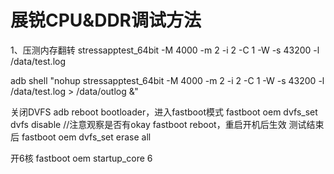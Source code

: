 # 展锐CPU&DDR调试方法
1、压测内存翻转
stressapptest_64bit -M 4000 -m 2 -i 2 -C 1 -W -s 43200 -l /data/test.log

 adb shell "nohup stressapptest_64bit -M 4000 -m 2 -i 2 -C 1 -W -s 43200 -l /data/test.log > /data/outlog &"

关闭DVFS
    adb reboot bootloader，进入fastboot模式
    fastboot oem dvfs_set dvfs disable       //注意观察是否有okay
    fastboot reboot，重启开机后生效
    测试结束后
    fastboot oem dvfs_set erase all

开6核
fastboot oem startup_core 6



